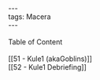 ---<br>tags: Macera<br>---<br><br>Table of Content<br><br>[[51 - Kule1 (akaGoblins)]]<br>[[52 - Kule1 Debriefing]]